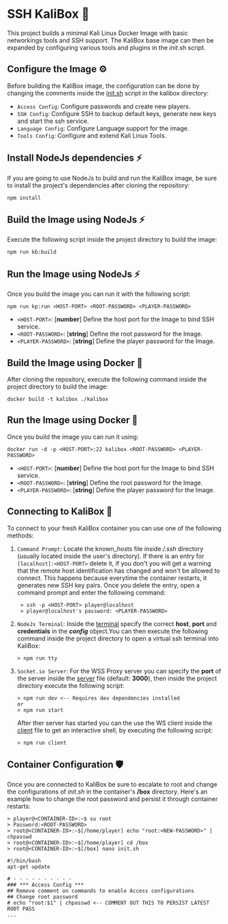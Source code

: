 # **SSH KaliBox** :toolbox:
This project builds a minimal Kali Linux Docker Image with basic networkings tools and SSH support. The KaliBox base image can then be expanded by configuring various tools and plugins in the *init.sh* script.

## Configure the Image :gear:
Before building the KaliBox image, the configuration can be done by changing the comments inside the [init.sh](./kalibox/init.sh) script in the kalibox directory:
- `Access Config`: Configure passwords and create new players.
- `SSH Config`: Configure SSH to backup default keys, generate new keys and start the ssh service.
- `Language Config`: Configure Language support for the image.
- `Tools Config`: Configure and extend Kali Linux Tools.

## Install NodeJs dependencies :zap:
If you are going to use NodeJs to build and run the KaliBox image, be sure to install the project's dependencies after cloning the repository:
```
npm install 
```
## Build the Image using NodeJs :zap:
Execute the following script inside the project directory to build the image:
```
npm run kb:build
``` 
## Run the Image using NodeJs :zap:
Once you build the image you can run it with the following script:
```
npm run kp:run <HOST-PORT> <ROOT-PASSWORD> <PLAYER-PASSWORD>
```
- `<HOST-PORT>`: [**number**] Define the host port for the Image to bind SSH service. 
- `<ROOT-PASSWORD>`: [**string**] Define the root password for the Image. 
- `<PLAYER-PASSWORD>`: [**string**] Define the player password for the Image. 
## Build the Image using Docker :whale:
After cloning the repository, execute the following command inside the project directory to build the image:
```
docker build -t kalibox ./kalibox
```
## Run the Image using Docker :whale:
Once you build the image you can run it using:
```
docker run -d -p <HOST-PORT>:22 kalibox <ROOT-PASSWORD> <PLAYER-PASSWORD> 
```
- `<HOST-PORT>`: [**number**] Define the host port for the Image to bind SSH service. 
- `<ROOT-PASSWORD>`: [**string**] Define the root password for the Image. 
- `<PLAYER-PASSWORD>`: [**string**] Define the player password for the Image. 
  
## Connecting to KaliBox :dragon:
To connect to your fresh KaliBox container you can use one of the following methods:

1. `Command Prompt`: Locate the known_hosts file inside */.ssh* directory (usually located inside the user's directory). If there is an entry for `[localhost]:<HOST-PORT>` delete it, if you don't you will get a warning that the remote host identification has changed and won't be allowed to connect. This happens because everytime the container restarts, it generates new SSH key pairs. Once you delete the entry, open a command prompt and enter the following command:
   
   ```
    > ssh -p <HOST-PORT> player@localhost 
    > player@localhost's password: <PLAYER-PASSWORD>
   ```
2. `NodeJs Terminal`: Inside the [terminal](src/ssh.terminal.ts) specify the correct **host**, **port** and **credentials** in the ***config*** object.You can then execute the following command inside the project directory to open a virtual ssh terminal into KaliBox:
   ```   
   > npm run tty
   ```   
3. `Socket.io Server`: For the WSS Proxy server you can specify the **port** of the server inside the [server](src/wss.server.ts) file (default: **3000**), then inside the project directory execute the following script:
   ```   
   > npm run dev <-- Requires dev dependencies installed
   or
   > npm run start
   ```
   After ther server has started you can the use the WS client inside the [client](src/ws.client.ts) file to get an interactive shell, by executing the following script:
   ```
   > npm run client
   ```

## Container Configuration :shield:
Once you are connected to KaliBox be sure to escalate to root and change the configurations of *init.sh* in the container's **/box** directory. Here's an example how to change the root password and persist it through container restarts:
```
> player@<CONTAINER-ID>:~$ su root
> Password:<ROOT-PASSWORD>
> root@<CONTAINER-ID>:~$[/home/player] echo "root:<NEW-PASSWORD>" | chpasswd
> root@<CONTAINER-ID>:~$[/home/player] cd /box 
> root@<CONTAINER-ID>:~$[/box] nano init.sh 

#!/bin/bash
apt-get update

# - - - - - - - - - -
### *** Access Config ***
## Remove comment on commands to enable Access configurations 
## Change root password
# echo "root:$1" | chpasswd <-- COMMENT OUT THIS TO PERSIST LATEST ROOT PASS
...
```
